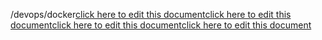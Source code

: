 /devops/docker<a href="https://github.com/BotParty/homelab_status_page/blob/main/devops/docker">click here to edit this document</a><a href="https://github.com/BotParty/homelab_status_page/blob/main/devops/docker">click here to edit this document</a><a href="https://github.com/BotParty/homelab_status_page/blob/main/src//devops/docker">click here to edit this document</a><a href="https://github.com/BotParty/homelab_status_page/blob/main/src//devops/docker">click here to edit this document</a>